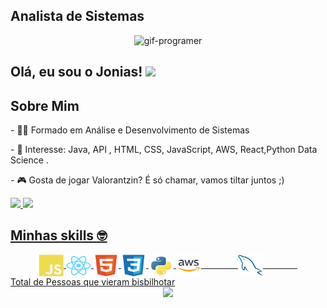 ## Analista de Sistemas




<div align="center">


 ![gif-programer](https://user-images.githubusercontent.com/89999300/233846640-bc58fcb1-40e9-4235-a1ed-9a4907861ede.gif)
 
 

</div>
 
 
 
 ## Olá, eu sou o Jonias! <img src="https://raw.githubusercontent.com/iampavangandhi/iampavangandhi/master/gifs/Hi.gif" width="30px"></h2>
 
## Sobre Mim
<div style="display: inline_block"  >  
 
<p> - 👨‍🎓 Formado em Análise e Desenvolvimento de Sistemas </p>
<p> - 🎯 Interesse: Java, API , HTML, CSS, JavaScript, AWS, React,Python Data Science . </p>
<p> - 🎮 Gosta de jogar Valorantzin? É só chamar, vamos tiltar juntos ;) </p>
 
 </div>
 
 
 
 
 
 
 
<div style="display: inline_block">

 <a href="https://github.com/JonFrontEnd">
  <img height="185em" src="https://github-readme-stats.vercel.app/api?username=JonFrontEnd&show_icons=true&theme=dark&include_all_commits=true&count_private=true"/>
  <img height="185em" src="https://github-readme-stats.vercel.app/api/top-langs/?username=JonFrontEnd&layout=compact&langs_count=7&theme=dark"/>
</div>
 
 
 
 




## Minhas skills :nerd_face:
 
 
<div align="center">

  <img align="center"  height="35" width="40" src="https://raw.githubusercontent.com/devicons/devicon/master/icons/javascript/javascript-plain.svg">
 
  <img align="center"  height="35" width="40" src="https://raw.githubusercontent.com/devicons/devicon/master/icons/react/react-original.svg">
 
  <img align="center" height="35" width="40" src="https://raw.githubusercontent.com/devicons/devicon/master/icons/html5/html5-original.svg">
 
  <img align="center"  height="35" width="40" src="https://raw.githubusercontent.com/devicons/devicon/master/icons/css3/css3-original.svg">
  <img align="center"  height="35" width="40" src="https://raw.githubusercontent.com/devicons/devicon/master/icons/python/python-original.svg">
 
  <img align ="center" height="35"  width="40" src="https://raw.githubusercontent.com/github/explore/fbceb94436312b6dacde68d122a5b9c7d11f9524/topics/aws/aws.png">
    &nbsp;&nbsp;&nbsp;&nbsp;&nbsp;&nbsp;&nbsp;&nbsp;&nbsp;&nbsp;&nbsp;&nbsp;&nbsp;
 
 <img align="center"  height="35" width="40" src="https://raw.githubusercontent.com/devicons/devicon/master/icons/mysql/mysql-original.svg">
     &nbsp;&nbsp;&nbsp;&nbsp;&nbsp;&nbsp;&nbsp;&nbsp;&nbsp;&nbsp;&nbsp;&nbsp;&nbsp;
 
</div


 
 ## Total de Pessoas que vieram bisbilhotar 
 <div align="center">
  <img alingn="center" src="https://profile-counter.glitch.me/JonFrontEnd/count.svg" />
 <div/>


